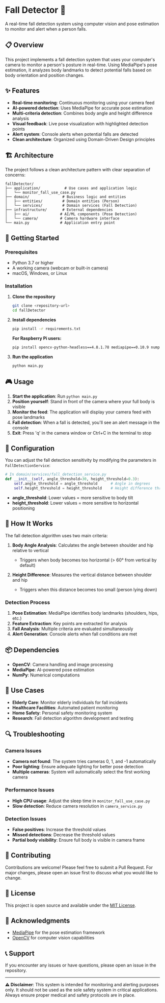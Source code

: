 # Fall Detector 🚨

A real-time fall detection system using computer vision and pose estimation to monitor and alert when a person falls.

## 📋 Overview

This project implements a fall detection system that uses your computer's camera to monitor a person's posture in real-time. Using MediaPipe's pose estimation, it analyzes body landmarks to detect potential falls based on body orientation and position changes.

## ✨ Features

- **Real-time monitoring**: Continuous monitoring using your camera feed
- **AI-powered detection**: Uses MediaPipe for accurate pose estimation
- **Multi-criteria detection**: Combines body angle and height difference analysis
- **Visual feedback**: Live pose visualization with highlighted detection points
- **Alert system**: Console alerts when potential falls are detected
- **Clean architecture**: Organized using Domain-Driven Design principles

## 🏗️ Architecture

The project follows a clean architecture pattern with clear separation of concerns:

```
fallDetector/
├── application/           # Use cases and application logic
│   └── monitor_fall_use_case.py
├── domain/               # Business logic and entities
│   ├── entities/         # Domain entities (Person)
│   └── services/         # Domain services (Fall Detection)
├── infrastructure/       # External dependencies
│   ├── ai/              # AI/ML components (Pose Detection)
│   └── camera/          # Camera hardware interface
└── main.py              # Application entry point
```

## 🚀 Getting Started

### Prerequisites

- Python 3.7 or higher
- A working camera (webcam or built-in camera)
- macOS, Windows, or Linux

### Installation

1. **Clone the repository**
   ```bash
   git clone <repository-url>
   cd fallDetector
   ```

2. **Install dependencies**
   ```bash
   pip install -r requirements.txt
   ```

   **For Raspberry Pi users:**
   ```bash
   pip install opencv-python-headless==4.8.1.78 mediapipe==0.10.9 numpy==1.23.5
   ```

3. **Run the application**
   ```bash
   python main.py
   ```

## 🎮 Usage

1. **Start the application**: Run `python main.py`
2. **Position yourself**: Stand in front of the camera where your full body is visible
3. **Monitor the feed**: The application will display your camera feed with pose landmarks
4. **Fall detection**: When a fall is detected, you'll see an alert message in the console
5. **Exit**: Press 'q' in the camera window or Ctrl+C in the terminal to stop

## 🔧 Configuration

You can adjust the fall detection sensitivity by modifying the parameters in `FallDetectionService`:

```python
# In domain/services/fall_detection_service.py
def __init__(self, angle_threshold=30, height_threshold=0.3):
    self.angle_threshold = angle_threshold      # Angle in degrees
    self.height_threshold = height_threshold    # Height difference threshold
```

- **angle_threshold**: Lower values = more sensitive to body tilt
- **height_threshold**: Lower values = more sensitive to horizontal positioning

## 🧠 How It Works

The fall detection algorithm uses two main criteria:

1. **Body Angle Analysis**: Calculates the angle between shoulder and hip relative to vertical
   - Triggers when body becomes too horizontal (> 60° from vertical by default)

2. **Height Difference**: Measures the vertical distance between shoulder and hip
   - Triggers when this distance becomes too small (person lying down)

### Detection Process

1. **Pose Estimation**: MediaPipe identifies body landmarks (shoulders, hips, etc.)
2. **Feature Extraction**: Key points are extracted for analysis
3. **Fall Analysis**: Multiple criteria are evaluated simultaneously
4. **Alert Generation**: Console alerts when fall conditions are met

## 📦 Dependencies

- **OpenCV**: Camera handling and image processing
- **MediaPipe**: AI-powered pose estimation
- **NumPy**: Numerical computations

## 🎯 Use Cases

- **Elderly Care**: Monitor elderly individuals for fall incidents
- **Healthcare Facilities**: Automated patient monitoring
- **Home Safety**: Personal safety monitoring system
- **Research**: Fall detection algorithm development and testing

## 🔍 Troubleshooting

### Camera Issues
- **Camera not found**: The system tries cameras 0, 1, and -1 automatically
- **Poor lighting**: Ensure adequate lighting for better pose detection
- **Multiple cameras**: System will automatically select the first working camera

### Performance Issues
- **High CPU usage**: Adjust the sleep time in `monitor_fall_use_case.py`
- **Slow detection**: Reduce camera resolution in `camera_service.py`

### Detection Issues
- **False positives**: Increase the threshold values
- **Missed detections**: Decrease the threshold values
- **Partial body visibility**: Ensure full body is visible in camera frame

## 🤝 Contributing

Contributions are welcome! Please feel free to submit a Pull Request. For major changes, please open an issue first to discuss what you would like to change.

## 📄 License

This project is open source and available under the [MIT License](LICENSE).

## 🙏 Acknowledgments

- [MediaPipe](https://mediapipe.dev/) for the pose estimation framework
- [OpenCV](https://opencv.org/) for computer vision capabilities

## 📞 Support

If you encounter any issues or have questions, please open an issue in the repository.

---

**⚠️ Disclaimer**: This system is intended for monitoring and alerting purposes only. It should not be used as the sole safety system in critical applications. Always ensure proper medical and safety protocols are in place.
